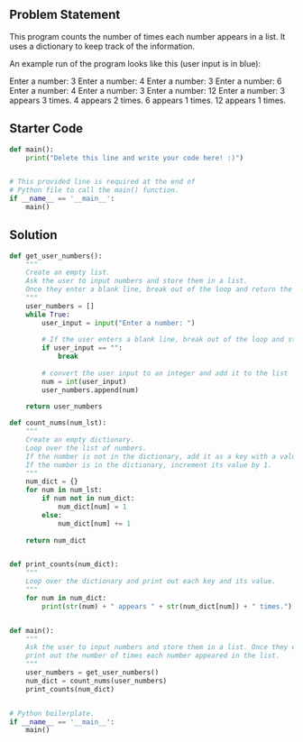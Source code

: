## Problem Statement

This program counts the number of times each number appears in a list. It uses a dictionary to keep track of the information.

An example run of the program looks like this (user input is in blue):

Enter a number: 3
Enter a number: 4
Enter a number: 3
Enter a number: 6
Enter a number: 4
Enter a number: 3
Enter a number: 12
Enter a number: 
3 appears 3 times.
4 appears 2 times.
6 appears 1 times.
12 appears 1 times.

## Starter Code

```py
def main():
    print("Delete this line and write your code here! :)")


# This provided line is required at the end of
# Python file to call the main() function.
if __name__ == '__main__':
    main()
```

## Solution

```py
def get_user_numbers():
    """
    Create an empty list.
    Ask the user to input numbers and store them in a list. 
    Once they enter a blank line, break out of the loop and return the list.
    """
    user_numbers = []
    while True:
        user_input = input("Enter a number: ")
        
        # If the user enters a blank line, break out of the loop and stop asking for input
        if user_input == "":
            break
        
        # convert the user input to an integer and add it to the list
        num = int(user_input)
        user_numbers.append(num)
    
    return user_numbers

def count_nums(num_lst):
    """
    Create an empty dictionary.
    Loop over the list of numbers. 
    If the number is not in the dictionary, add it as a key with a value of 1.
    If the number is in the dictionary, increment its value by 1.
    """
    num_dict = {}
    for num in num_lst:
        if num not in num_dict:
            num_dict[num] = 1
        else:
            num_dict[num] += 1
    
    return num_dict


def print_counts(num_dict):
    """
    Loop over the dictionary and print out each key and its value.
    """
    for num in num_dict:
        print(str(num) + " appears " + str(num_dict[num]) + " times.")


def main():
    """
    Ask the user to input numbers and store them in a list. Once they enter a blank line,
    print out the number of times each number appeared in the list.
    """
    user_numbers = get_user_numbers()
    num_dict = count_nums(user_numbers)
    print_counts(num_dict)


# Python boilerplate.
if __name__ == '__main__':
    main()
```